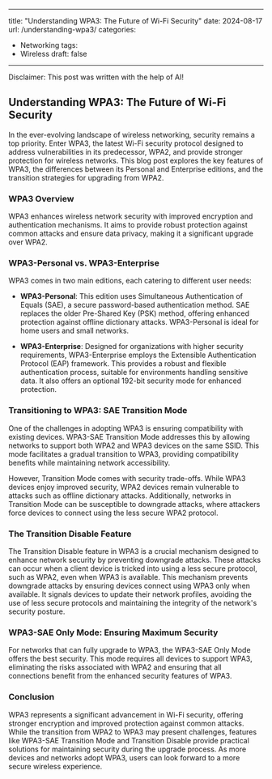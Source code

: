 ---
title: "Understanding WPA3: The Future of Wi-Fi Security"
date: 2024-08-17
url: /understanding-wpa3/
categories:
  - Networking
tags:
  - Wireless
draft: false
-----

Disclaimer: This post was written with the help of AI!

## Understanding WPA3: The Future of Wi-Fi Security

In the ever-evolving landscape of wireless networking, security remains a top priority. Enter WPA3, the latest Wi-Fi security protocol designed to address vulnerabilities in its predecessor, WPA2, and provide stronger protection for wireless networks. This blog post explores the key features of WPA3, the differences between its Personal and Enterprise editions, and the transition strategies for upgrading from WPA2.

### **WPA3 Overview**

WPA3 enhances wireless network security with improved encryption and authentication mechanisms. It aims to provide robust protection against common attacks and ensure data privacy, making it a significant upgrade over WPA2.

### **WPA3-Personal vs. WPA3-Enterprise**

WPA3 comes in two main editions, each catering to different user needs:

- **WPA3-Personal**: This edition uses Simultaneous Authentication of Equals (SAE), a secure password-based authentication method. SAE replaces the older Pre-Shared Key (PSK) method, offering enhanced protection against offline dictionary attacks. WPA3-Personal is ideal for home users and small networks.

- **WPA3-Enterprise**: Designed for organizations with higher security requirements, WPA3-Enterprise employs the Extensible Authentication Protocol (EAP) framework. This provides a robust and flexible authentication process, suitable for environments handling sensitive data. It also offers an optional 192-bit security mode for enhanced protection.

### **Transitioning to WPA3: SAE Transition Mode**

One of the challenges in adopting WPA3 is ensuring compatibility with existing devices. WPA3-SAE Transition Mode addresses this by allowing networks to support both WPA2 and WPA3 devices on the same SSID. This mode facilitates a gradual transition to WPA3, providing compatibility benefits while maintaining network accessibility.

However, Transition Mode comes with security trade-offs. While WPA3 devices enjoy improved security, WPA2 devices remain vulnerable to attacks such as offline dictionary attacks. Additionally, networks in Transition Mode can be susceptible to downgrade attacks, where attackers force devices to connect using the less secure WPA2 protocol.

### **The Transition Disable Feature**

The Transition Disable feature in WPA3 is a crucial mechanism designed to enhance network security by preventing downgrade attacks. These attacks can occur when a client device is tricked into using a less secure protocol, such as WPA2, even when WPA3 is available. This mechanism prevents downgrade attacks by ensuring devices connect using WPA3 only when available. It signals devices to update their network profiles, avoiding the use of less secure protocols and maintaining the integrity of the network's security posture.

### **WPA3-SAE Only Mode: Ensuring Maximum Security**

For networks that can fully upgrade to WPA3, the WPA3-SAE Only Mode offers the best security. This mode requires all devices to support WPA3, eliminating the risks associated with WPA2 and ensuring that all connections benefit from the enhanced security features of WPA3.

### **Conclusion**

WPA3 represents a significant advancement in Wi-Fi security, offering stronger encryption and improved protection against common attacks. While the transition from WPA2 to WPA3 may present challenges, features like WPA3-SAE Transition Mode and Transition Disable provide practical solutions for maintaining security during the upgrade process. As more devices and networks adopt WPA3, users can look forward to a more secure wireless experience.
